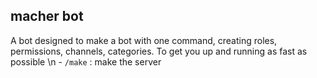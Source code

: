 <h2> macher bot</h2>

A bot designed to make a bot with one command, creating roles, permissions, channels, categories. To get you up and running as fast as possible
\n - <code>/make</code> : make the server

